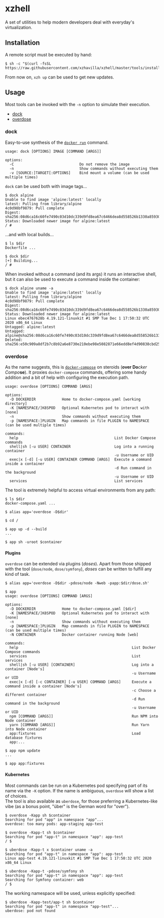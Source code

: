 # xzhell
A set of utilities to help modern developers deal with everyday's virtualization.

## Installation
A remote script must be executed by hand:
```
$ sh -c "$(curl -fsSL https://raw.githubusercontent.com/xzhavilla/xzhell/master/tools/install.sh)"
```
From now on, `xzh up` can be used to get new updates.

## Usage
Most tools can be invoked with the `-n` option to simulate their execution.
- [dock](#dock)
- [overdose](#overdose)

### dock
Easy-to-use synthesis of the [`docker run`](https://docs.docker.com/engine/reference/run/) command.
```
usage: dock [OPTIONS] IMAGE [COMMAND [ARGS]]

options:
  -C                              Do not remove the image
  -n                              Show commands without executing them
  -v [SOURCE:]TARGET[:OPTIONS]    Bind mount a volume (can be used multiple times)
```
`dock` can be used both with image tags...
```
$ dock alpine
Unable to find image 'alpine:latest' locally
latest: Pulling from library/alpine
4c0d98bf9879: Pull complete
Digest: sha256:08d6ca16c60fe7490c03d10dc339d9fd8ea67c6466dea8d558526b1330a85930
Status: Downloaded newer image for alpine:latest
/ #
```
...and with local builds...
```
$ ls $dir
Dockerfile ...

$ dock $dir
[+] Building...
/ #
```
When invoked without a command (and its args) it runs an interactive shell, but it can also be used to execute a command inside the container:
```
$ dock alpine uname -a
Unable to find image 'alpine:latest' locally
latest: Pulling from library/alpine
4c0d98bf9879: Pull complete
Digest: sha256:08d6ca16c60fe7490c03d10dc339d9fd8ea67c6466dea8d558526b1330a85930
Status: Downloaded newer image for alpine:latest
Linux ebec4767628b 4.19.121-linuxkit #1 SMP Tue Dec 1 17:50:32 UTC 2020 x86_64 Linux
Untagged: alpine:latest
Untagged: alpine@sha256:08d6ca16c60fe7490c03d10dc339d9fd8ea67c6466dea8d558526b1330a85930
Deleted: sha256:e50c909a8df2b7c8b92a6e8730e210ebe98e5082871e66edd8ef4d90838cbd25
```

### overdose
As the name suggests, this is [`docker-compose`](https://docs.docker.com/compose/reference/) on steroids (<b>over Do</b><i>cker Compo</i><b>se</b>). It proxies `docker-compose` commands, offering some handy addition and a bit of help with configuring the execution path.
```
usage: overdose [OPTIONS] COMMAND [ARGS]

options:
  -D DOCKERDIR            Home to docker-compose.yaml [working directory]
  -K [NAMESPACE/]K8SPOD   Optional Kubernetes pod to interact with [none]
  -n                      Show commands without executing them
  -p [NAMESPACE:]PLUGIN   Map commands in file PLUGIN to NAMESPACE (can be used multiple times)

commands:
  help                                            List Docker Compose commands
  shell|sh [-u USER] CONTAINER                    Log into a running container
                                                  -u Username or UID
  exec|x [-d] [-u USER] CONTAINER COMMAND [ARGS]  Execute a command inside a container
                                                  -d Run command in the background
                                                  -u Username or UID
  services                                        List services
```
The tool is extremely helpful to access virtual environments from any path:
```
$ ls $dir
docker-compose.yaml ...

$ alias app='overdose -D$dir'

$ cd /

$ app up -d --build
...

$ app sh -uroot $container
```

#### Plugins
`overdose` can be extended via plugins (_doses_). Apart from those shipped with the tool (`dose/node`, `dose/symfony`), _doses_ can be written to fulfill any kind of task.
```
$ alias app='overdose -D$dir -pdose/node -Nweb -papp:$dir/dose.sh'

$ app
usage: overdose [OPTIONS] COMMAND [ARGS]

options:
  -D DOCKERDIR            Home to docker-compose.yaml [$dir]
  -K [NAMESPACE/]K8SPOD   Optional Kubernetes pod to interact with [none]
  -n                      Show commands without executing them
  -p [NAMESPACE:]PLUGIN   Map commands in file PLUGIN to NAMESPACE (can be used multiple times)
  -N CONTAINER            Docker container running Node [web]

commands:
  help                                                    List Docker Compose commands
  services                                                List services
  shell|sh [-u USER] [CONTAINER]                          Log into a container [Node's]
                                                          -u Username or UID
  exec|x [-d] [-c CONTAINER] [-u USER] COMMAND [ARGS]     Execute a command inside a container [Node's]
                                                          -c Choose a different container
                                                          -d Run command in the background
                                                          -u Username or UID
  npm [COMMAND [ARGS]]                                    Run NPM into Node container
  yarn [COMMAND [ARGS]]                                   Run Yarn into Node container
  app:fixtures                                            Load database fixtures
  app:...

$ app npm update
...

$ app app:fixtures
```

#### Kubernetes
Most commands can be run on a Kubernetes pod specifying part of its name via the `-K` option. If the name is ambiguous, `overdose` will show a list of choices.  
The tool is also available as `uberdose`, for those preferring a Kubernetes-like vibe (as a bonus point, "über" is the German word for "over").
```
$ overdose -Kapp sh $container
Searching for pod "app" in namespace "app"... 
overdose: too many pods: app-staging app-test

$ overdose -Kapp-t sh $container
Searching for pod "app-t" in namespace "app": app-test
/ $

$ uberdose -Kapp-t x $container uname -a
Searching for pod "app-t" in namespace "app": app-test
Linux app-test 4.19.121-linuxkit #1 SMP Tue Dec 1 17:50:32 UTC 2020 x86_64 Linux

$ uberdose -Kapp-t -pdose/symfony sh
Searching for pod "app-t" in namespace "app": app-test
Searching for Symfony container: web
/ $
```
The working namespace will be used, unless explicitly specified:
```
$ uberdose -Kapp-test/app-t sh $container
Searching for pod "app-t" in namespace "app-test"...
uberdose: pod not found
```
